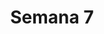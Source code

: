 ---
title: Semana 7
menu:
  sidebar:
    name: Semana 07
    identifier: gen_ia_semana_7
    parent: gen_ia
draft: false
---